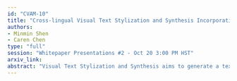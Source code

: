 ```yaml
---
id: "CVAM-10"
title: "Cross-lingual Visual Text Stylization and Synthesis Incorporating Text Rendering and Diffusion Model"
authors:
- Minmin Shen
- Caren Chen
type: "full"
session: "Whitepaper Presentations #2 - Oct 20 3:00 PM HST"
arxiv_link:
abstract: "Visual Text Stylization and Synthesis aims to generate a text that has the same style as the input text. This task is more challenging if the input and output images are of different languages, and remains an unaddressed issue for the state-of-the-art diffusion-based image generation models. To fulfill the demand for cross-lingual visual text stylization and synthesis for commercial applications, we propose a hybrid approach combining the strengths of two different methods: text rendering and diffusion models to generate visual text with the same style as the reference visual text image. This approach addresses the technical challenges of cross-lingual text style transfer and is able to produce high quality visual text with various styles and complex texture. Moreover, our approach is able to handle long text with multi-line layout by incorporating large language models (LLM). We evaluate our approach on a large test set of bilingual visual text pairs. It is shown in the experiments that the proposed approach outperforms strong baselines and is comparable to human-created ones, according to human perception."
---
```

